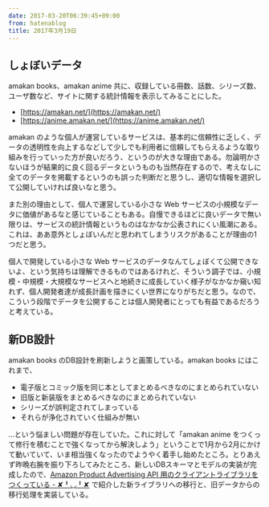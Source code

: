 ```yaml
---
date: 2017-03-20T06:39:45+09:00
from: hatenablog
title: 2017年3月19日
---
```

## しょぼいデータ

amakan books、amakan anime 共に、収録している冊数、話数、シリーズ数、ユーザ数など、サイトに関する統計情報を表示してみることにした。

- [https://amakan.net/](https://amakan.net/)
- [https://anime.amakan.net/](https://anime.amakan.net/)

amakan のような個人が運営しているサービスは、基本的に信頼性に乏しく、データの透明性を向上するなどして少しでも利用者に信頼してもらえるような取り組みを行っていった方が良いだろう、というのが大きな理由である。勿論明かさないほうが結果的に良く回るデータというものも当然存在するので、考えなしに全てのデータを掲載するというのも誤った判断だと思うし、適切な情報を選択して公開していければ良いなと思う。

また別の理由として、個人で運営している小さな Web サービスの小規模なデータに価値があるなと感じていることもある。自慢できるほどに良いデータで無い限りは、サービスの統計情報というものはなかなか公表されにくい風潮にある。これは、ああ意外としょぼいんだと思われてしまうリスクがあることが理由の1つだと思う。

個人で開発している小さな Web サービスのデータなんてしょぼくて公開できないよ、という気持ちは理解できるものではあるけれど、そういう調子では、小規模・中規模・大規模なサービスへと地続きに成長していく様子がなかなか窺い知れず、個人開発者達が成長計画を描きにくい世界になりがちだと思う。なので、こういう段階でデータを公開することは個人開発者にとっても有益であるだろうと考えている。

## 新DB設計

amakan books のDB設計を刷新しようと画策している。amakan books にはこれまで、

- 電子版とコミック版を同じ本としてまとめるべきなのにまとめられていない
- 旧版と新装版をまとめるべきなのにまとめられていない
- シリーズが誤判定されてしまっている
- それらが浄化されていく仕組みが無い

…という悩ましい問題が存在していた。これに対して「amakan anime をつくって修行を積むことで強くなってから解決しよう」ということで1月から2月にかけて動いていて、いま相当強くなったのでようやく着手し始めたところ。とりあえず昨晩右腕を振り下ろしてみたところ、新しいDBスキーマとモデルの実装が完成したので、[Amazon Product Advertising API 用のクライアントライブラリをつくっている - ✘╹◡╹✘](http://r7kamura.hatenablog.com/entry/2017/02/16/032044) で紹介した新ライブラリへの移行と、旧データからの移行処理を実装している。

